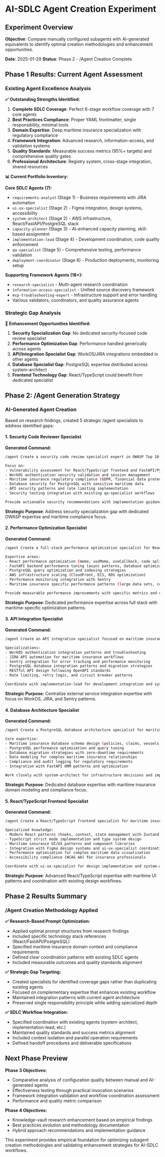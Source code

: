 # AI-SDLC Agent Creation Experiment

## Experiment Overview

**Objective**: Compare manually configured subagents with AI-generated equivalents to identify optimal creation methodologies and enhancement opportunities.

**Date**: 2025-01-29
**Status**: Phase 2 - /Agent Creation Complete

## Phase 1 Results: Current Agent Assessment

### Existing Agent Excellence Analysis

**✅ Outstanding Strengths Identified:**

1. **Complete SDLC Coverage**: Perfect 6-stage workflow coverage with 7 core agents
2. **Best Practices Compliance**: Proper YAML frontmatter, single responsibility, minimal tools
3. **Domain Expertise**: Deep maritime insurance specialization with regulatory compliance
4. **Framework Integration**: Advanced research, information-access, and validation systems
5. **Quality Standards**: Measurable success metrics (95%+ targets) and comprehensive quality gates
6. **Professional Architecture**: Registry system, cross-stage integration, shared resources

**📊 Current Portfolio Inventory:**

**Core SDLC Agents (7):**
- `requirements-analyst` (Stage 1) - Business requirements with JIRA automation
- `ui-ux-specialist` (Stage 2) - Figma integration, design systems, accessibility
- `system-architect` (Stage 2) - AWS infrastructure, React/FastAPI/PostgreSQL stack
- `capacity-planner` (Stage 3) - AI-enhanced capacity planning, skill-based assignment
- `implementation-lead` (Stage 4) - Development coordination, code quality enforcement
- `qa-specialist` (Stage 5) - Comprehensive testing, performance validation
- `deployment-coordinator` (Stage 6) - Production deployments, monitoring setup

**Supporting Framework Agents (18+):**
- `research-specialist` - Multi-agent research coordination
- `information-access-specialist` - Unified source discovery framework
- `mcp-troubleshooting-expert` - Infrastructure support and error handling
- Various validators, coordinators, and quality assurance agents

### Strategic Gap Analysis

**🎯 Enhancement Opportunities Identified:**

1. **Security Specialization Gap**: No dedicated security-focused code review specialist
2. **Performance Optimization Gap**: Performance handled generically across agents
3. **API/Integration Specialist Gap**: WorkOS/JIRA integrations embedded in other agents
4. **Database Specialist Gap**: PostgreSQL expertise distributed across system-architect
5. **Frontend Technology Gap**: React/TypeScript could benefit from dedicated specialist

## Phase 2: /Agent Generation Strategy

### AI-Generated Agent Creation

Based on research findings, created 5 strategic /agent specialists to address identified gaps:

#### 1. Security Code Reviewer Specialist

**Generated Command:**
```bash
/agent Create a security code review specialist expert in OWASP Top 10 vulnerabilities, secure coding practices, and maritime insurance compliance requirements. 

Focus on:
- Vulnerability assessment for React/TypeScript frontend and FastAPI/Python backend
- WorkOS authentication security validation and session management
- Maritime insurance regulatory compliance (GDPR, financial data protection)
- Database security for PostgreSQL with sensitive maritime data
- API security patterns and rate limiting implementation
- Security testing integration with existing qa-specialist workflows

Provide actionable security recommendations with implementation guidance and integration patterns for JIRA issue creation. Maintain context isolation and support parallel operation with existing SDLC agents.
```

**Strategic Purpose**: Address security specialization gap with dedicated OWASP expertise and maritime compliance focus.

#### 2. Performance Optimization Specialist

**Generated Command:**
```bash
/agent Create a full-stack performance optimization specialist for React/FastAPI/PostgreSQL maritime insurance applications.

Expertise areas:
- React performance optimization (memo, useMemo, useCallback, code splitting)
- FastAPI backend performance tuning (async patterns, database optimization)
- PostgreSQL query optimization and indexing strategies
- AWS infrastructure scaling (CloudFront, ECS, RDS optimization)
- Performance monitoring integration with Sentry
- Maritime insurance specific performance patterns (large data sets, complex calculations)

Provide measurable performance improvements with specific metrics and coordinate with system-architect for infrastructure changes. Support integration with existing SDLC workflow and maintain quality standards alignment.
```

**Strategic Purpose**: Dedicated performance expertise across full stack with maritime-specific optimization patterns.

#### 3. API Integration Specialist

**Generated Command:**
```bash
/agent Create an API integration specialist focused on maritime insurance platform external service coordination.

Specializations:
- WorkOS authentication integration patterns and troubleshooting
- JIRA API automation for maritime insurance workflows  
- Sentry integration for error tracking and performance monitoring
- PostgreSQL database integration patterns and migration strategies
- RESTful API design following OpenAPI standards
- Rate limiting, retry logic, and circuit breaker patterns

Coordinate with implementation-lead for development integration and system-architect for infrastructure requirements. Provide comprehensive integration documentation and troubleshooting guides with SDLC workflow alignment.
```

**Strategic Purpose**: Centralize external service integration expertise with focus on WorkOS, JIRA, and Sentry patterns.

#### 4. Database Architecture Specialist

**Generated Command:**
```bash
/agent Create a PostgreSQL database architecture specialist for maritime insurance data management.

Core expertise:
- Maritime insurance database schema design (policies, claims, vessels, underwriting)
- PostgreSQL performance optimization and query tuning
- Database migration strategies with zero-downtime requirements
- Data modeling for complex maritime insurance relationships
- Compliance and audit logging for regulatory requirements
- Integration with FastAPI ORM patterns and optimization

Work closely with system-architect for infrastructure decisions and implementation-lead for development coordination. Ensure data security and regulatory compliance while maintaining performance standards for maritime insurance operations.
```

**Strategic Purpose**: Dedicated database expertise with maritime insurance domain modeling and compliance focus.

#### 5. React/TypeScript Frontend Specialist

**Generated Command:**
```bash
/agent Create a React/TypeScript frontend specialist for maritime insurance user interfaces.

Specialized knowledge:
- Modern React patterns (hooks, context, state management with Zustand)
- TypeScript strict mode implementation and type system design
- Maritime insurance UI/UX patterns and component libraries
- Integration with Figma design systems and ui-ux-specialist coordination
- Performance optimization for complex maritime data visualization
- Accessibility compliance (WCAG AA) for insurance professionals

Coordinate with ui-ux-specialist for design implementation and system-architect for API integration. Maintain component library standards and support comprehensive testing integration with qa-specialist workflows.
```

**Strategic Purpose**: Advanced React/TypeScript expertise with maritime UI patterns and coordination with existing design workflows.

## Phase 2 Results Summary

### /Agent Creation Methodology Applied

**✅ Research-Based Prompt Optimization:**
- Applied optimal prompt structures from research findings
- Included specific technology stack references (React/FastAPI/PostgreSQL)
- Specified maritime insurance domain context and compliance requirements
- Defined clear coordination patterns with existing SDLC agents
- Included measurable outcomes and quality standards alignment

**✅ Strategic Gap Targeting:**
- Created specialists for identified coverage gaps rather than duplicating existing agents
- Focused on complementary expertise that enhances existing workflow
- Maintained integration patterns with current agent architecture
- Preserved single responsibility principle while adding specialized depth

**✅ SDLC Workflow Integration:**
- Specified coordination with existing agents (system-architect, implementation-lead, etc.)
- Maintained quality standards and success metrics alignment
- Included context isolation and parallel operation requirements
- Defined handoff procedures and deliverable specifications

## Next Phase Preview

**Phase 3 Objectives:**
- Comparative analysis of configuration quality between manual and AI-generated agents
- Effectiveness testing through practical invocation scenarios
- Framework integration validation and workflow coordination assessment
- Performance and quality metric comparison

**Phase 4 Objectives:**
- Knowledge-vault research enhancement based on empirical findings
- Best practices evolution and methodology documentation
- Hybrid approach recommendations and implementation guidance

This experiment provides empirical foundation for optimizing subagent creation methodologies and validating enhancement strategies for AI-SDLC workflows.